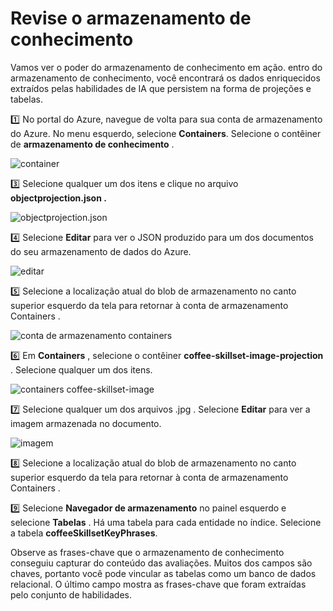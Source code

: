 # Revise o armazenamento de conhecimento

Vamos ver o poder do armazenamento de conhecimento em ação. entro do armazenamento de conhecimento, você encontrará os dados enriquecidos extraídos pelas habilidades de IA que persistem na forma de projeções e tabelas.

1️⃣ No portal do Azure, navegue de volta para sua conta de armazenamento do Azure. No menu esquerdo, selecione **Containers**. Selecione o contêiner de **armazenamento de conhecimento** .

![container](https://microsoftlearning.github.io/mslearn-ai-fundamentals/Instructions/Labs/media/create-cognitive-search-solution/knowledge-store-blob-0.png)

3️⃣ Selecione qualquer um dos itens e clique no arquivo **objectprojection.json .**

![objectprojection.json](https://microsoftlearning.github.io/mslearn-ai-fundamentals/Instructions/Labs/media/create-cognitive-search-solution/knowledge-store-blob-1.png)

4️⃣ Selecione **Editar** para ver o JSON produzido para um dos documentos do seu armazenamento de dados do Azure.

![editar](https://microsoftlearning.github.io/mslearn-ai-fundamentals/Instructions/Labs/media/create-cognitive-search-solution/knowledge-store-blob-2.png)

5️⃣ Selecione a localização atual do blob de armazenamento no canto superior esquerdo da tela para retornar à conta de armazenamento Containers .


![conta de armazenamento containers](https://microsoftlearning.github.io/mslearn-ai-fundamentals/Instructions/Labs/media/create-cognitive-search-solution/knowledge-store-blob-4.png)

6️⃣ Em **Containers** , selecione o contêiner **coffee-skillset-image-projection** . Selecione qualquer um dos itens.

![containers coffee-skillset-image](https://microsoftlearning.github.io/mslearn-ai-fundamentals/Instructions/Labs/media/create-cognitive-search-solution/knowledge-store-blob-5.png)

7️⃣ Selecione qualquer um dos arquivos .jpg . Selecione **Editar** para ver a imagem armazenada no documento. 

![imagem](https://microsoftlearning.github.io/mslearn-ai-fundamentals/Instructions/Labs/media/create-cognitive-search-solution/knowledge-store-blob-3.png)

8️⃣ Selecione a localização atual do blob de armazenamento no canto superior esquerdo da tela para retornar à conta de armazenamento Containers .


9️⃣ Selecione **Navegador de armazenamento** no painel esquerdo e selecione **Tabelas** . Há uma tabela para cada entidade no índice. Selecione a tabela **coffeeSkillsetKeyPhrases**.

Observe as frases-chave que o armazenamento de conhecimento conseguiu capturar do conteúdo das avaliações. Muitos dos campos são chaves, portanto você pode vincular as tabelas como um banco de dados relacional. O último campo mostra as frases-chave que foram extraídas pelo conjunto de habilidades.
